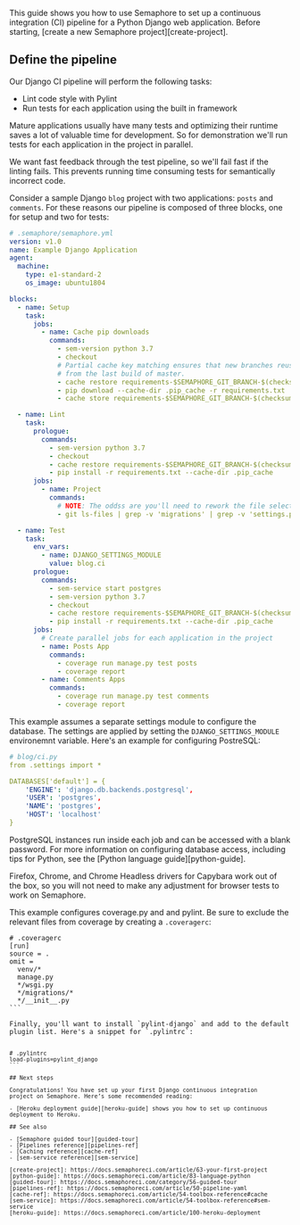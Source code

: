 This guide shows you how to use Semaphore to set up a continuous integration
(CI) pipeline for a Python Django web application.
Before starting, [create a new Semaphore project][create-project].

## Define the pipeline

Our Django CI pipeline will perform the following tasks:

- Lint code style with Pylint
- Run tests for each application using the built in framework

Mature applications usually have many tests and optimizing their runtime saves
a lot of valuable time for development. So for demonstration we'll run
tests for each application in the project in parallel.

We want fast feedback through the test pipeline, so we'll fail fast if
the linting fails. This prevents running time consuming tests for
semantically incorrect code.

Consider a sample Django `blog` project with two applications: `posts`
and `comments`. For these reasons our pipeline is composed of three
blocks, one for setup and two for tests:

``` yaml
# .semaphore/semaphore.yml
version: v1.0
name: Example Django Application
agent:
  machine:
    type: e1-standard-2
    os_image: ubuntu1804

blocks:
  - name: Setup
    task:
      jobs:
        - name: Cache pip downloads
          commands:
            - sem-version python 3.7
            - checkout
            # Partial cache key matching ensures that new branches reuse gems
            # from the last build of master.
            - cache restore requirements-$SEMAPHORE_GIT_BRANCH-$(checksum requirements.txt),requirements-$SEMAPHORE_GIT_BRANCH-,requirements-master-
            - pip download --cache-dir .pip_cache -r requirements.txt
            - cache store requirements-$SEMAPHORE_GIT_BRANCH-$(checksum requirements.txt) .pip_cache

  - name: Lint
    task:
      prologue:
        commands:
          - sem-version python 3.7
          - checkout
          - cache restore requirements-$SEMAPHORE_GIT_BRANCH-$(checksum requirements.txt)
          - pip install -r requirements.txt --cache-dir .pip_cache
      jobs:
        - name: Project
          commands:
            # NOTE: The oddss are you'll need to rework the file selection to fit your project
            - git ls-files | grep -v 'migrations' | grep -v 'settings.py' | grep -v 'manage.py' | grep -E '.py$' | xargs pylint

  - name: Test
    task:
      env_vars:
        - name: DJANGO_SETTINGS_MODULE
          value: blog.ci
      prologue:
        commands:
          - sem-service start postgres
          - sem-version python 3.7
          - checkout
          - cache restore requirements-$SEMAPHORE_GIT_BRANCH-$(checksum requirements.txt)
          - pip install -r requirements.txt --cache-dir .pip_cache
      jobs:
        # Create parallel jobs for each application in the project
        - name: Posts App
          commands:
            - coverage run manage.py test posts
            - coverage report
        - name: Comments Apps
          commands:
            - coverage run manage.py test comments
            - coverage report
```

This example assumes a separate settings module to configure the
database. The settings are applied by setting the
`DJANGO_SETTINGS_MODULE` environemnt variable. Here's an example for
configuring PostreSQL:

``` yaml
# blog/ci.py
from .settings import *

DATABASES['default'] = {
    'ENGINE': 'django.db.backends.postgresql',
    'USER': 'postgres',
    'NAME': 'postgres',
    'HOST': 'localhost'
}
```

PostgreSQL instances run inside each job and can be accessed with a
blank password. For more information on configuring database access,
including tips for Python, see the [Python language guide][python-guide].

Firefox, Chrome, and Chrome Headless drivers for Capybara work out of the box,
so you will not need to make any adjustment for browser tests to work on
Semaphore.

This example configures coverage.py and and pylint. Be sure to exclude
the relevant files from coverage by creating a `.coveragerc`:

<pre><code class="language-conf"># .coveragerc
[run]
source = .
omit =
  venv/*
  manage.py
  */wsgi.py
  */migrations/*
  */__init__.py
```

Finally, you'll want to install `pylint-django` and add to the default
plugin list. Here's a snippet for `.pylintrc`:

<pre><code class="language-conf"># .pylintrc
load-plugins=pylint_django
```

## Next steps

Congratulations! You have set up your first Django continuous integration
project on Semaphore. Here’s some recommended reading:

- [Heroku deployment guide][heroku-guide] shows you how to set up continuous
deployment to Heroku.

## See also

- [Semaphore guided tour][guided-tour]
- [Pipelines reference][pipelines-ref]
- [Caching reference][cache-ref]
- [sem-service reference][sem-service]

[create-project]: https://docs.semaphoreci.com/article/63-your-first-project
[python-guide]: https://docs.semaphoreci.com/article/83-language-python
[guided-tour]: https://docs.semaphoreci.com/category/56-guided-tour
[pipelines-ref]: https://docs.semaphoreci.com/article/50-pipeline-yaml
[cache-ref]: https://docs.semaphoreci.com/article/54-toolbox-reference#cache
[sem-service]: https://docs.semaphoreci.com/article/54-toolbox-reference#sem-service
[heroku-guide]: https://docs.semaphoreci.com/article/100-heroku-deployment
